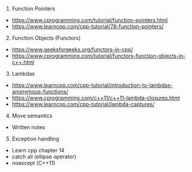 1. Function Pointers
  - https://www.cprogramming.com/tutorial/function-pointers.html
  - https://www.learncpp.com/cpp-tutorial/78-function-pointers/
2. Function Objects (Functors)
  - https://www.geeksforgeeks.org/functors-in-cpp/
  - https://www.cprogramming.com/tutorial/functors-function-objects-in-c++.html
3. Lambdas
  - https://www.learncpp.com/cpp-tutorial/introduction-to-lambdas-anonymous-functions/
  - https://www.cprogramming.com/c++11/c++11-lambda-closures.html
  - https://www.learncpp.com/cpp-tutorial/lambda-captures/
4. Move semantics
  - Written notes
5. Exception handling
  - Learn cpp chapter 14
  - catch all (ellipse operator)
  - noexcept (C++11)
